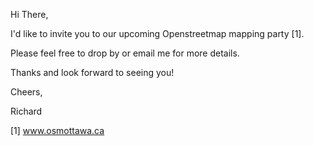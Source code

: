 Hi There,

I'd like to invite you to our upcoming Openstreetmap mapping party [1].

Please feel free to drop by or email me for more details.


Thanks and look forward to seeing you!


Cheers,

Richard

[1] www.osmottawa.ca


